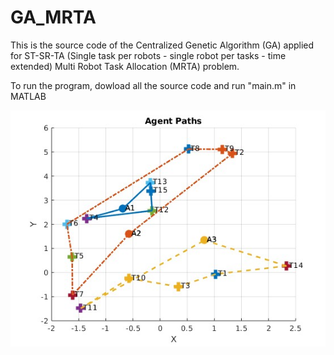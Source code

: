 # GA_MRTA
This is the source code of the Centralized Genetic Algorithm (GA) applied for ST-SR-TA 
(Single task per robots - single robot per tasks - time extended) Multi Robot Task Allocation (MRTA) problem.



To run the program, dowload all the source code and run "main.m" in MATLAB

![image](result.jpg)
